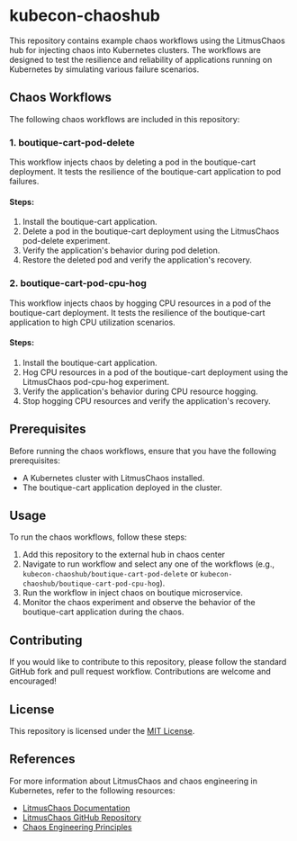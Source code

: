 # kubecon-chaoshub

This repository contains example chaos workflows using the LitmusChaos hub for injecting chaos into Kubernetes clusters. The workflows are designed to test the resilience and reliability of applications running on Kubernetes by simulating various failure scenarios.

## Chaos Workflows

The following chaos workflows are included in this repository:

### 1. boutique-cart-pod-delete

This workflow injects chaos by deleting a pod in the boutique-cart deployment. It tests the resilience of the boutique-cart application to pod failures.

#### Steps:
1. Install the boutique-cart application.
2. Delete a pod in the boutique-cart deployment using the LitmusChaos pod-delete experiment.
3. Verify the application's behavior during pod deletion.
4. Restore the deleted pod and verify the application's recovery.

### 2. boutique-cart-pod-cpu-hog

This workflow injects chaos by hogging CPU resources in a pod of the boutique-cart deployment. It tests the resilience of the boutique-cart application to high CPU utilization scenarios.

#### Steps:
1. Install the boutique-cart application.
2. Hog CPU resources in a pod of the boutique-cart deployment using the LitmusChaos pod-cpu-hog experiment.
3. Verify the application's behavior during CPU resource hogging.
4. Stop hogging CPU resources and verify the application's recovery.

## Prerequisites

Before running the chaos workflows, ensure that you have the following prerequisites:

- A Kubernetes cluster with LitmusChaos installed.
- The boutique-cart application deployed in the cluster.

## Usage

To run the chaos workflows, follow these steps:

1. Add this repository to the external hub in chaos center
2. Navigate to run workflow and select any one of the workflows (e.g., `kubecon-chaoshub/boutique-cart-pod-delete` or `kubecon-chaoshub/boutique-cart-pod-cpu-hog`).
3. Run the workflow in inject chaos on boutique microservice.
4. Monitor the chaos experiment and observe the behavior of the boutique-cart application during the chaos.

## Contributing

If you would like to contribute to this repository, please follow the standard GitHub fork and pull request workflow. Contributions are welcome and encouraged!

## License

This repository is licensed under the [MIT License](LICENSE).

## References

For more information about LitmusChaos and chaos engineering in Kubernetes, refer to the following resources:

- [LitmusChaos Documentation](https://docs.litmuschaos.io/)
- [LitmusChaos GitHub Repository](https://github.com/litmuschaos/litmus)
- [Chaos Engineering Principles](https://principlesofchaos.org/)
